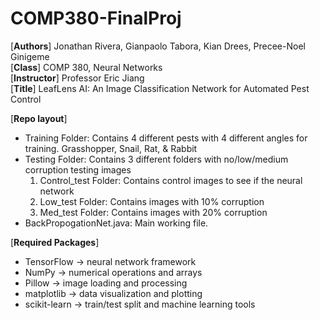 # COMP380-FinalProj
[**Authors**] Jonathan Rivera, Gianpaolo Tabora, Kian Drees, Precee-Noel Ginigeme <br />
[**Class**] COMP 380, Neural Networks <br />
[**Instructor**] Professor Eric Jiang <br />
[**Title**] LeafLens AI: An Image Classification Network for Automated Pest Control <br />

[**Repo layout**] 
- Training Folder: Contains 4 different pests with 4 different angles for training. Grasshopper, Snail, Rat, & Rabbit
- Testing Folder: Contains 3 different folders with no/low/medium corruption testing images
  1. Control_test Folder: Contains control images to see if the neural network
  2. Low_test Folder: Contains images with 10% corruption
  3. Med_test Folder: Contains images with 20% corruption
- BackPropogationNet.java: Main working file.

[**Required Packages**]
- TensorFlow → neural network framework
- NumPy → numerical operations and arrays
- Pillow → image loading and processing
- matplotlib → data visualization and plotting
- scikit-learn → train/test split and machine learning tools
